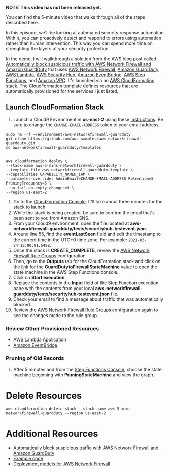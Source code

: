 **NOTE: This video has not been released yet.**

You can find the 5-minute video that walks through all of the steps described here. 

In this episode, we'll be looking at automated security response automation. With it, you can proactively detect and respond to errors using automation rather than human intervention. This way you can spend more time on strenghting the layers of your security protection.

In the demo, I will walkthrough a solution from the AWS blog post called [Automatically block suspicious traffic with AWS Network Firewall and Amazon GuardDuty](https://aws.amazon.com/blogs/security/automatically-block-suspicious-traffic-with-aws-network-firewall-and-amazon-guardduty/) that uses [AWS Network Firewall](https://aws.amazon.com/network-firewall/), [Amazon GuardDuty](https://aws.amazon.com/guardduty/), [AWS Lambda](https://aws.amazon.com/lambda/), [AWS Security Hub](https://aws.amazon.com/security-hub/), [Amazon EventBridge](https://aws.amazon.com/eventbridge/), [AWS Step Functions](https://aws.amazon.com/step-functions/), and [Amazon VPC](https://aws.amazon.com/vpc/). It's launched via an [AWS CloudFormation](https://aws.amazon.com/cloudformation/) stack. The CloudFormation template defines resources that are automatically provisioned for the services I just listed.



## Launch CloudFormation Stack

1. Launch a Cloud9 Environment in **us-east-2** using these [instructions](https://github.com/PaulDuvall/aws-5-mins/tree/main/cloud9). Be sure to change the `CHANGE-EMAIL-ADDRESS` token to your email address.

```
sudo rm -rf ~/environment/aws-networkfirewall-guardduty
git clone https://github.com/aws-samples/aws-networkfirewall-guardduty.git
cd aws-networkfirewall-guardduty/templates


aws cloudformation deploy \
--stack-name aws-5-mins-networkfirewall-guardduty \
--template-file aws-networkfirewall-guardduty.template \
--capabilities CAPABILITY_NAMED_IAM \
--parameter-overrides AdminEmail=CHANGE-EMAIL-ADDRESS Retention=5 PruningFrequency=5 \
--no-fail-on-empty-changeset \
--region us-east-2
```

1. Go to the [CloudFormation Console](https://us-east-2.console.aws.amazon.com/cloudformation/home?region=us-east-2#/stacks). It'll take about three minutes for the stack to launch.
1. While the stack is being created, be sure to confirm the email that's been sent to you from Amazon SNS. 
1. From your Cloud9 environment, open the file located at **aws-networkfirewall-guardduty/tests/securityhub-testevent.json**.
1. Around line 55, find the **eventLastSeen** field and edit the timestamp to the current time in the UTC+0 time zone. For example: `2021-03-24T12:00:01.549Z`.
1. Once the stack is **CREATE_COMPLETE**, review the [AWS Network Firewall Rule Groups](https://console.aws.amazon.com/vpc/home?region=us-east-2#NetworkFirewallRuleGroups:) configuration.
1. Then, go to the **Outputs** tab for the CloudFormation stack and click on the link for the **GuardDutytoFirewallStateMachine** value to open the state machine in the AWS Step Functions console.
1. Click on **Start execution**.
1. Replace the contents in the **Input** field of the Step Function execution pane with the contents from your local **aws-networkfirewall-guardduty/tests/securityhub-testevent.json** file.
1. Check your email to find a message about traffic that was automatically blocked.
1. Review the [AWS Network Firewall Rule Groups](https://console.aws.amazon.com/vpc/home?region=us-east-2#NetworkFirewallRuleGroups:) configuration again to see the changes made to the rule group.

### Review Other Provisioned Resources

* [AWS Lambda Application](https://us-east-2.console.aws.amazon.com/lambda/home?region=us-east-2#/applications/aws-5-mins-networkfirewall-guardduty)
* [Amazon EventBridge](https://us-east-2.console.aws.amazon.com/events/home?region=us-east-2#/rules)

### Pruning of Old Records
1. After 5 minutes and from the [Step Functions Console](https://us-east-2.console.aws.amazon.com/states/home?region=us-east-2#/statemachines/), choose the state machine beginning with **PruningStateMachine** and view the graph.

# Delete Resources

```
aws cloudformation delete-stack --stack-name aws-5-mins-networkfirewall-guardduty --region us-east-2
```

# Additional Resources

* [Automatically block suspicious traffic with AWS Network Firewall and Amazon GuardDuty](https://aws.amazon.com/blogs/security/automatically-block-suspicious-traffic-with-aws-network-firewall-and-amazon-guardduty/)
* [Example code](https://github.com/aws-samples/aws-networkfirewall-guardduty)
* [Deployment models for AWS Network Firewall](https://aws.amazon.com/blogs/networking-and-content-delivery/deployment-models-for-aws-network-firewall/)